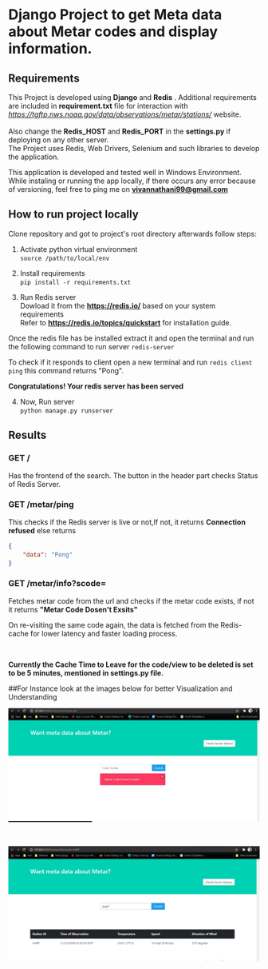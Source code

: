 # Django Project to get Meta data about Metar codes and display information.   

## Requirements

This Project is developed using **Django** and **Redis** . Additional requirements are included in **requirement.txt** file for interaction with *https://tgftp.nws.noaa.gov/data/observations/metar/stations/* website. <br />
<br/>Also change the **Redis_HOST** and **Redis_PORT** in the **settings.py** if deploying on any other server. 
<br /> The Project uses Redis, Web Drivers, Selenium and such libraries to develop the application.
 
 
This application is developed and tested well in Windows Environment. While instaling or running the app locally, if there occurs any error because of versioning, feel free to ping me on 
 **vivannathani99@gmail.com**
 

## How to run project locally

Clone repository and got to project's root directory afterwards follow steps:

1. Activate python virtual environment <br />
`source /path/to/local/env`

2. Install requirements <br />
`pip install -r requirements.txt`

3. Run Redis server <br />
    Dowload it from the **https://redis.io/** based on your system requirements <br />
 Refer to **https://redis.io/topics/quickstart** for installation guide.
 
 Once the redis file has be installed extract it and open the terminal and run the following command to run server
 `redis-server`
 
 To check if it responds to client open a new terminal and run 
  `redis client ping` this command returns "Pong".
  
**Congratulations! Your redis server has been served**

4. Now, Run server <br />
`python manage.py runserver`


## Results


### GET /

Has the frontend of the search. The button in the header part checks Status of Redis Server.

### GET /metar/ping

This checks if the Redis server is live or not,If not, it returns **Connection refused** else returns 

```json
{
    "data": "Pong"
}
```

### GET /metar/info?scode=<text>

Fetches metar code from the url and checks if the metar code exists, if not it returns 
**"Metar Code Dosen't Exsits"**

On re-visiting the same code again, the data is fetched from the Redis-cache for lower latency and faster loading process.

<br />

**Currently the Cache Time to Leave for the code/view to be deleted is set to be 5 minutes, mentioned in settings.py file.**

##For Instance look at the images below for better Visualization and Understanding

![Alt-Text](/Screenshots/code-not-exsits.JPG)

<br />

![Alt-Text](/Screenshots/code-exsists.JPG)



